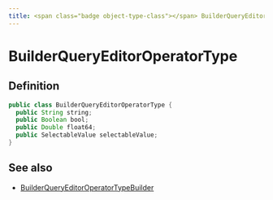 ```yaml
---
title: <span class="badge object-type-class"></span> BuilderQueryEditorOperatorType
---
```

# <span class="badge object-type-class"></span> BuilderQueryEditorOperatorType

## Definition

```java
public class BuilderQueryEditorOperatorType {
  public String string;
  public Boolean bool;
  public Double float64;
  public SelectableValue selectableValue;
}
```
## See also

 * <span class="badge builder"></span> [BuilderQueryEditorOperatorTypeBuilder](./builder-BuilderQueryEditorOperatorTypeBuilder.md)
